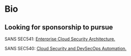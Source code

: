 # Bio




## Looking for sponsorship to pursue 

SANS SEC541: [Enterprise Cloud Security Architecture.](https://www.sans.org/cyber-security-courses/enterprise-cloud-security-architecture/)

SANS SEC540: [Cloud Security and DevSecOps Automation.](https://www.sans.org/cyber-security-courses/enterprise-cloud-security-architecture/)






